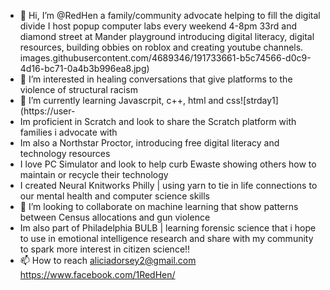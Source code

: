 - 👋 Hi, I’m @RedHen a family/community advocate helping to fill the digital divide
I host popup computer labs every weekend 4-8pm 33rd and diamond street at Mander playground introducing digital literacy, digital resources, building obbies on roblox and creating youtube channels. images.githubusercontent.com/4689346/191733661-b5c74566-d0c9-4d16-bc71-0a4b3b996ea8.jpg)
- 👀 I’m interested in healing conversations that give platforms to the violence of structural racism
- 🌱 I’m currently learning Javascrpit, c++, html and css![strday1](https://user-
- Im proficient in Scratch and look to share the Scratch platform with families i advocate with
- Im also a Northstar Proctor, introducing free digital literacy and technology resources
- I love PC Simulator and look to help curb Ewaste showing others how to maintain or recycle their technology
- I created Neural Knitworks Philly | using yarn to tie in life connections to our mental health and computer science skills
- 💞️ I’m looking to collaborate on machine learning that show patterns between Census allocations and gun violence 
- Im also part of Philadelphia BULB | learning forensic science that i hope to use in emotional intelligence research and share with my community to spark more interest in citizen science!!
- 📫 How to reach aliciadorsey2@gmail.com https://www.facebook.com/1RedHen/

<!---
RedHen/RedHen is a ✨ special ✨ repository because its `README.md` (this file) appears on your GitHub profile.
You can click the Preview link to take a look at your changes.
--->
